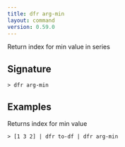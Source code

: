 ```yaml
---
title: dfr arg-min
layout: command
version: 0.59.0
---
```


Return index for min value in series

## Signature

```> dfr arg-min ```

## Examples

Returns index for min value
```shell
> [1 3 2] | dfr to-df | dfr arg-min
```
